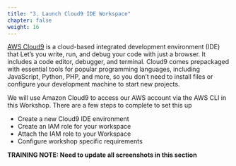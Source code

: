 ```yaml
---
title: "3. Launch Cloud9 IDE Workspace"
chapter: false
weight: 16
---
```


[AWS Cloud9](https://aws.amazon.com/cloud9/) is a cloud-based integrated development environment (IDE) that Let’s you write, run, and debug your code with just a browser. It includes a code editor, debugger, and terminal. Cloud9 comes prepackaged with essential tools for popular programming languages, including JavaScript, Python, PHP, and more, so you don’t need to install files or configure your development machine to start new projects.

We will use Amazon Cloud9 to access our AWS account via the AWS CLI in this Workshop.  There are a few steps to complete to set this up

- Create a new Cloud9 IDE environment
- Create an IAM role for your workspace
- Attach the IAM role to your Workspace
- Configure workshop specific requirements

**TRAINING NOTE: Need to update all screenshots in this section**
